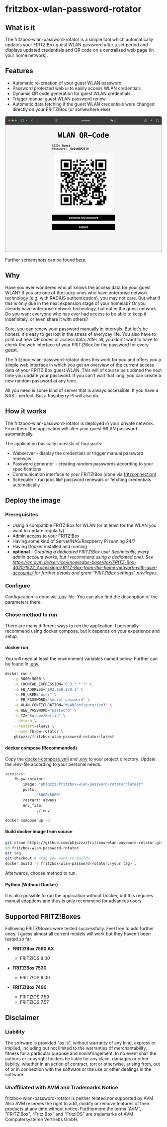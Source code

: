 # fritzbox-wlan-password-rotator

## What is it

The fritzbox-wlan-password-rotator is a simple tool which automatically updates your FRITZ!Box guest WLAN password after a set period and displays updated credentials and QR code on a centralized web page (in your home network).

## Features

-   Automatic re-creation of your guest WLAN password
-   Password protected web ui to easily access WLAN credentials
-   Dynamic QR code generation for guest WLAN credentials
-   Trigger manual guest WLAN password renew
-   Automatic data fetching if the guest WLAN credentials were changed directly on your FRITZ!Box (or somewhere else)

<img src="./docs/qr-code_and_credentials.png" alt="qr code in safari" style="width: 700px; margin-right: 20px;"/>

Further screenshots can be found [here](./docs/).

## Why

Have you ever wondered who all knows the access data for your guest WLAN? If you are one of the lucky ones who have enterprise network technology (e.g. with RADIUS authentication), you may not care. But what if this is only due in the next expansion stage of your homelab? Or you already have enterprise network technology, but not in the guest network. Do you want everyone who has ever had access to be able to keep it indefinitely, or even share it with others?

Sure, you can renew your password manually in intervals. But let's be honest. It's easy to get lost in the stress of everyday life. You also have to print out new QR codes or access data. After all, you don't want to have to check the web interface of your FRITZ!Box for the password for every guest.

The fritzbox-wlan-password-rotator does this work for you and offers you a simple web interface in which you get an overview of the current access data of your FRITZ!Box guest WLAN. This will of course be updated the next time you update your password. If you can't wait that long, you can create a new random password at any time.

All you need is some kind of server that is always accessible. If you have a NAS - perfect. But a Raspberry Pi will also do.

## How it works

The fritzbox-wlan-password-rotator is deployed in your private network. From there, the application will alter your guest WLAN password automatically.

The application basically consists of four parts:

-   Webserver - display the credentials or trigger manual password renewals
-   Password generator - creating random passwords according to your specifications
-   Communication interface to your FRITZ!Box (done via [fritzconnection](https://github.com/kbr/fritzconnection))
-   Scheduler - run jobs like password renewals or fetching credentials automatically

## Deploy the image

### Prerequisites

-   Using a compatible FRITZ!Box for WLAN (or at least for the WLAN you want to update regularly)
-   Admin access to your FRITZ!Box
-   Having some kind of Server/NAS/Raspberry Pi running 24/7
-   Having Docker installed and running
-   **optional** _- Creating a dedicated FRITZ!Box user (technically, every admin account works, but I recommend using a dedicated one). See https://en.avm.de/service/knowledge-base/dok/FRITZ-Box-4020/1522_Accessing-FRITZ-Box-from-the-home-network-with-user-accounts/ for further details and grant "FRITZ!Box settings" privileges._

### Configure

Configuration is done via [.env](./.env)-file. You can also find the description of the parameters there.

### Chose method to run

There are many different ways to run the application. I personally recommend using docker compose, but it depends on your experience and setup.

#### docker run

You will need at least the environment variables named below. Further can be found in [.env](./.env).

```bash
docker run \
    -p 5000:5000 \
    -e CRONTAB_EXPRESSION="0 3 * * *" \
    -e FB_ADDRESS="192.168.178.1" \
    -e FB_USER="user" \
    -e FB_PASSWORD="secret-password" \
    -e WLAN_CONFIGURATION="WLANConfiguration3" \
    -e WEB_PASSWORD="password" \
    -e TZ="Europe/Berlin" \
    --detach \
    --restart=always \
    --name fb-pw-rotator \
    phipzzz/fritzbox-wlan-password-rotator:latest
```

#### docker compose (Recommended)

Copy the [docker-compose.yml](./docker-compose.yml) and [.env](./.env) to your project directory. Update the .env-file according to your personal needs.

```bash
services:
    fb-pw-rotator:
        image: "phipzzz/fritzbox-wlan-password-rotator:latest"
        ports:
            - "5000:5000"
        restart: always
        env_file:
            - ./.env
```

```bash
docker compose up -d
```

#### Build docker image from source

```bash
git clone https://github.com/phipzzz/fritzbox-wlan-password-rotator.git
cd fritzbox-wlan-password-rotator
git tag
git checkout # <tag you want to build>
docker build -t fritzbox-wlan-password-rotator:<your tag> .
```

Afterwards, choose method to run.

#### Python (Without Docker)

It is also possible to run the application without Docker, but this requires manual adaptions and thus is only recommend for advances users.

## Supported FRITZ!Boxes

Following FRITZ!Boxes were tested successfully. Feel free to add further ones. I guess almost all current models will work but they haven't been tested so far.

-   **FRITZ!Box 7590 AX**
    -   FRITZ!OS 8.00

-   **FRITZ!Box 7530**
    -   FRITZ!OS 8.00

-   **FRITZ!Box 7490**
    -   FRITZ!OS 7.59
    -   FRITZ!OS 7.57

## Disclaimer

### Liability

The software is provided "as is", without warranty of any kind, express or implied, including but not limited to the warranties of merchantability, fitness for a particular purpose and noninfringement. In no event shall the authors or copyright holders be liable for any claim, damages or other liability, whether in an action of contract, tort or otherwise, arising from, out of or in connection with the software or the use or other dealings in the software.

### Unaffiliated with AVM and Trademarks Notice

fritzbox-wlan-password-rotator is neither related nor supported by AVM. Also AVM reserves the right to add, modify or remove features of their products at any time without notice. Furthermore the terms “AVM”, "FRITZ!Box", “Fritz!Box” and “Fritz!OS” are trademarks of AVM Computersysteme Vertriebs GmbH.
